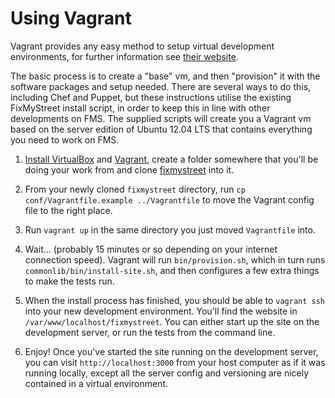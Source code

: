 # Using Vagrant
Vagrant provides any easy method to setup virtual development environments, for further information see [their website](http://www.vagrantup.com).

The basic process is to create a "base" vm, and then "provision" it with the software packages and setup needed. There are several ways to do this, including Chef and Puppet, but these instructions utilise the existing FixMyStreet install script, in order to keep this in line with other developments on FMS. The supplied scripts will create you a Vagrant vm based on the server edition of Ubuntu 12.04 LTS that contains everything you need to work on FMS.

1. [Install VirtualBox](http://www.virtualbox.org/wiki/Downloads) and [Vagrant](http://downloads.vagrantup.com/), create a folder somewhere that you'll be doing your work from and clone [fixmystreet](https://github.com/mysociety/fixmystreet) into it.

2. From your newly cloned `fixmystreet` directory, run `cp conf/Vagrantfile.example ../Vagrantfile` to move the Vagrant config file to the right place.

3. Run `vagrant up` in the same directory you just moved `Vagrantfile` into.

4. Wait... (probably 15 minutes or so depending on your internet connection speed). Vagrant will run `bin/provision.sh`, which in turn runs `commonlib/bin/install-site.sh`, and then configures a few extra things to make the tests run.

5. When the install process has finished, you should be able to `vagrant ssh` into your new development environment. You'll find the website in `/var/www/localhost/fixmystreet`. You can either start up the site on the development server, or run the tests from the command line.

6. Enjoy! Once you've started the site running on the development server, you can visit `http://localhost:3000` from your host computer as if it was running locally, except all the server config and versioning are nicely contained in a virtual environment.
